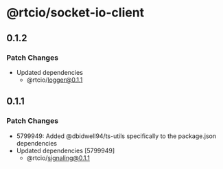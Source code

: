 # @rtcio/socket-io-client

## 0.1.2

### Patch Changes

- Updated dependencies
  - @rtcio/logger@0.1.1

## 0.1.1

### Patch Changes

- 5799949: Added @dbidwell94/ts-utils specifically to the package.json dependencies
- Updated dependencies [5799949]
  - @rtcio/signaling@0.1.1
